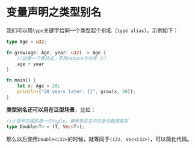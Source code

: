 变量声明之类型别名
================================================================================
我们可以用`type`关键字给同一个类型起个别名（`type alias`）。示例如下：
```rust
type Age = u32;

fn grow(age: Age, year: u32) -> Age {
    //这是一个表达式，不用return与分号（;）
    age + year
}

fn main() {
    let x: Age = 20;
    println!("20 years later: {}", grow(x, 20));
}
```
**类型别名还可以用在泛型场景**，比如：
```rust
//小括号包围的是一个tuple，请参见后文中的复合数据类型
type Double<T> = (T, Vec<T>);
```
那么以后使用`Double<i32>`的时候，就等同于`(i32, Vec<i32>)`，可以简化代码。
